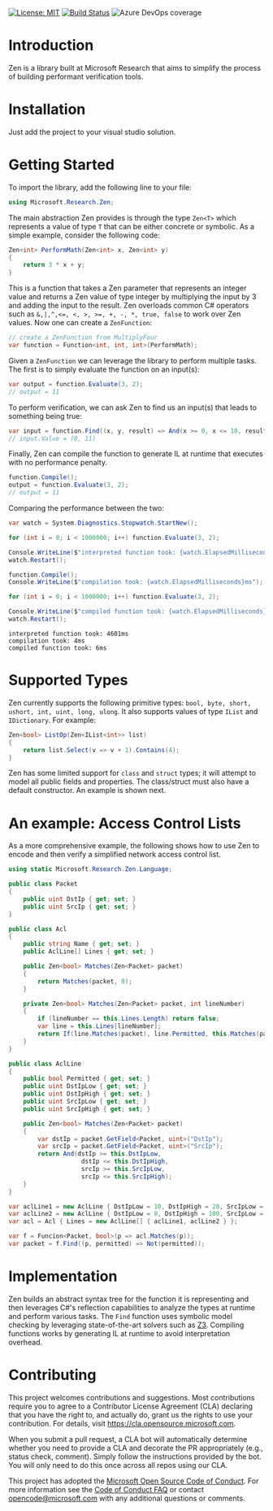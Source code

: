 [![License: MIT](https://img.shields.io/badge/License-MIT-blue.svg)](https://opensource.org/licenses/MIT)
[![Build Status](https://dev.azure.com/rybecket/Zen/_apis/build/status/microsoft.Zen?branchName=master)](https://dev.azure.com/rybecket/Zen/_build/latest?definitionId=2&branchName=master)
![Azure DevOps coverage](https://img.shields.io/azure-devops/coverage/rybecket/Zen/2)

# Introduction 
Zen is a library built at Microsoft Research that aims to simplify the process of building performant verification tools.

# Installation
Just add the project to your visual studio solution.

# Getting Started
To import the library, add the following line to your file:

```csharp
using Microsoft.Research.Zen;
```

The main abstraction Zen provides is through the type `Zen<T>` which represents a value of type `T` that can be either concrete or symbolic. As a simple example, consider the following code:

```csharp
Zen<int> PerformMath(Zen<int> x, Zen<int> y)
{
    return 3 * x + y;
}
```

This is a function that takes a Zen parameter that represents an integer value and returns a Zen value of type integer by multiplying the input by 3 and adding the input to the result. Zen overloads common C# operators such as `&,|,^,<=, <, >, >=, +, -, *, true, false` to work over Zen values. Now one can create a `ZenFunction`:

```csharp
// create a ZenFunction from MultiplyFour
var function = Function<int, int, int>(PerformMath);
```

Given a `ZenFunction` we can leverage the library to perform multiple tasks. The first is to simply evaluate the function on an input(s):

```csharp
var output = function.Evaluate(3, 2);
// output = 11
```

To perform verification, we can ask Zen to find us an input(s) that leads to something being true:

```csharp
var input = function.Find((x, y, result) => And(x >= 0, x <= 10, result == 11));
// input.Value = (0, 11)
```

Finally, Zen can compile the function to generate IL at runtime that executes with no performance penalty.

```csharp
function.Compile();
output = function.Evaluate(3, 2);
// output = 11
```

Comparing the performance between the two:

```csharp
var watch = System.Diagnostics.Stopwatch.StartNew();

for (int i = 0; i < 1000000; i++) function.Evaluate(3, 2);

Console.WriteLine($"interpreted function took: {watch.ElapsedMilliseconds}ms");
watch.Restart();

function.Compile();
Console.WriteLine($"compilation took: {watch.ElapsedMilliseconds}ms");

for (int i = 0; i < 1000000; i++) function.Evaluate(3, 2);

Console.WriteLine($"compiled function took: {watch.ElapsedMilliseconds}ms");
watch.Restart();
```

```
interpreted function took: 4601ms
compilation took: 4ms
compiled function took: 6ms
```

# Supported Types

Zen currently supports the following primitive types: `bool, byte, short, ushort, int, uint, long, ulong`.
It also supports values of type `IList` and `IDictionary`. For example:

```csharp
Zen<bool> ListOp(Zen<IList<int>> list)
{
    return list.Select(v => v + 1).Contains(4);
} 
```

Zen has some limited support for `class` and `struct` types; it will attempt to model all public fields and properties. The class/struct must also have a default constructor. An example is shown next.

# An example: Access Control Lists

As a more comprehensive example, the following shows how to use Zen to encode and then verify a simplified network access control list.

```csharp
using static Microsoft.Research.Zen.Language;

public class Packet
{
    public uint DstIp { get; set; }
    public uint SrcIp { get; set; }
}

public class Acl
{
    public string Name { get; set; }
    public AclLine[] Lines { get; set; }

    public Zen<bool> Matches(Zen<Packet> packet)
    {
        return Matches(packet, 0);
    }

    private Zen<bool> Matches(Zen<Packet> packet, int lineNumber)
    {
        if (lineNumber == this.Lines.Length) return false;
        var line = this.Lines[lineNumber];
        return If(line.Matches(packet), line.Permitted, this.Matches(packet, lineNumber + 1));
    }
}

public class AclLine
{
    public bool Permitted { get; set; }
    public uint DstIpLow { get; set; }
    public uint DstIpHigh { get; set; }
    public uint SrcIpLow { get; set; }
    public uint SrcIpHigh { get; set; }

    public Zen<bool> Matches(Zen<Packet> packet)
    {
        var dstIp = packet.GetField<Packet, uint>("DstIp");
        var srcIp = packet.GetField<Packet, uint>("SrcIp");
        return And(dstIp >= this.DstIpLow,
                    dstIp <= this.DstIpHigh,
                    srcIp >= this.SrcIpLow,
                    srcIp <= this.SrcIpHigh);
    }
}
```

```csharp
var aclLine1 = new AclLine { DstIpLow = 10, DstIpHigh = 20, SrcIpLow = 7, SrcIpHigh = 39, Permitted = true };
var aclLine2 = new AclLine { DstIpLow = 0, DstIpHigh = 100, SrcIpLow = 0, SrcIpHigh = 100, Permitted = false };
var acl = Acl { Lines = new AclLine[] { aclLine1, aclLine2 } };

var f = Funcion<Packet, bool>(p => acl.Matches(p));
var packet = f.Find((p, permitted) => Not(permitted));
```

# Implementation
Zen builds an abstract syntax tree for the function it is representing and then leverages C#'s reflection capabilities to analyze the types at runtime and perform various tasks. The `Find` function uses symbolic model checking by leveraging state-of-the-art solvers such as [Z3](https://github.com/Z3Prover/z3). Compiling functions works by generating IL at runtime to avoid interpretation overhead.


# Contributing

This project welcomes contributions and suggestions.  Most contributions require you to agree to a
Contributor License Agreement (CLA) declaring that you have the right to, and actually do, grant us
the rights to use your contribution. For details, visit https://cla.opensource.microsoft.com.

When you submit a pull request, a CLA bot will automatically determine whether you need to provide
a CLA and decorate the PR appropriately (e.g., status check, comment). Simply follow the instructions
provided by the bot. You will only need to do this once across all repos using our CLA.

This project has adopted the [Microsoft Open Source Code of Conduct](https://opensource.microsoft.com/codeofconduct/).
For more information see the [Code of Conduct FAQ](https://opensource.microsoft.com/codeofconduct/faq/) or
contact [opencode@microsoft.com](mailto:opencode@microsoft.com) with any additional questions or comments.

